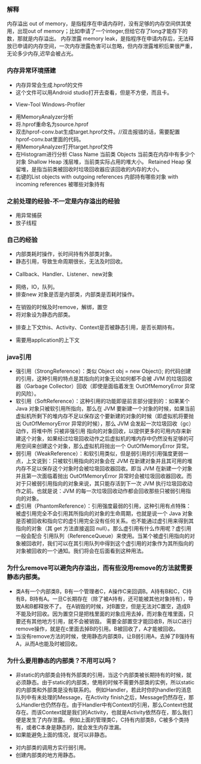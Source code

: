 ### 解释
内存溢出 out of memory，是指程序在申请内存时，没有足够的内存空间供其使用，出现out of memory；比如申请了一个integer,但给它存了long才能存下的数，那就是内存溢出。
内存泄露 memory leak，是指程序在申请内存后，无法释放已申请的内存空间，一次内存泄露危害可以忽略，但内存泄露堆积后果很严重，无论多少内存,迟早会被占光。

### 内存异常环境搭建
* 内存异常会生成.hprof的文件
* 这个文件可以用Android studio打开去查看，但是不方便，而且卡。
- View-Tool Windows-Profiler
* 用MemoryAnalyzer分析
* 将.hprof重命名为source.hprof
* 双击hprof-conv.bat生成target.hprof文件。//双击报错的话，需要配置hprof-conv.bat里面的代码。
* 用MemoryAnalyzer打开target.hprof文件
* 在Histogram进行分析
Class Name 当前类
Objects 当前类在内存中有多少个对象
Shallow Heap 浅层堆，当前类实际占用的堆大小。
Retained Heap 保留堆，是指当前类被回收时垃圾回收器应该回收的内存的大小。
* 右键的List objects
with outgoing references 内部持有哪些对象
with incoming references 被哪些对象持有


### 之前处理的经验-不一定是内存溢出的经验
* 用异常捕获
* 放子线程

### 自己的经验
* 内部类耗时操作，长时间持有外部类对象。
* 静态引用，导致生命周期很长，无法及时回收。
- Callback、Handler、Listener、new对象
* 网络，IO，队列。
* 排查new 对象是否是内部类，内部类是否耗时操作。
- 在销毁的时候及时remove，解绑，置空
- 将对象设为静态内部类。
* 排查上下文this、Activity、Context是否被静态引用，是否长期持有。
- 需要用application的上下文

### java引用
* 强引用（StrongReference）：类似 Object obj = new Object(); 的代码创建的引用，这种引用的特点是其指向的对象无论如何都不会被 JVM 的垃圾回收器（Garbage Collector）回收（即使是面临着发生 OutOfMemoryError 异常的风险）。
* 软引用（SoftReference）：这种引用的功能即是前言部分提到的：如果某个 Java 对象只被软引用所指向，那么在 JVM 要新建一个对象的时候，如果当前虚拟机所剩下的堆内存不足以保存这个要新建的对象的时候（即虚拟机将要抛出 OutOfMemoryError 异常的时候），那么 JVM 会发起一次垃圾回收（gc）动作，将堆中所 只被非强引用 指向的对象回收，以提供更多的可用内存来新建这个对象，如果经过垃圾回收动作之后虚拟机的堆内存中仍然没有足够的可用空间来创建这个对象，那么虚拟机将抛出一个 OutOfMemoryError 异常。
* 弱引用（WeakReference）：和软引用类似，但是弱引用的引用强度更弱一点，上文说到：只被软引用指向的对象会在 JVM 在新建对象并且其可用的堆内存不足以保存这个对象时会被垃圾回收器回收。即当 JVM 在新建一个对象并且第一次面临着抛出 OutOfMemoryError 异常时会被垃圾回收器回收。而对于只被弱引用指向的对象来说，其只能存活到下一次 JVM 执行垃圾回收动作之前。也就是说：JVM 的每一次垃圾回收动作都会回收那些只被弱引用指向的对象。
* 虚引用（PhantomReference）：引用强度最弱的引用，这种引用有点特殊：被虚引用完全不会引用其所指向的对象的生命周期，也就是说一个 Java 对象是否被回收和指向它的虚引用完全没有任何关系。也不能通过虚引用来得到其指向的对象（其 get 方法直接返回 null）。那么虚引用有什么作用呢？虚引用一般会配合 引用队列（ReferenceQueue）来使用。当某个被虚引用指向的对象被回收时，我们可以在其引用队列中得到这个虚引用的对象作为其所指向的对象被回收的一个通知。我们将会在后面看到这种用法。

### 为什么remove可以避免内存溢出，而有些没用remove的方法就需要静态内部类。
* 类A有一个内部类B，B有一个管理者C，A操作C来回调B。A持有B和C，C持有B，B持有A。一旦C长期存在（除了被A持有，还可能被其他对象持有），导致A和B都释放不了。
在A销毁的时候，对B置空，但是无法对C置空，造成B不能及时回收。因为置空只是把栈里面的对象应用去掉，而对象在堆里面，只要还有其他地方引用，就不会被销毁。
需要全部置空才能回收B，所以C进行remove操作，就是在c里面去掉B的引用。B被回收了，A才能被回收。
* 当没有remove方法的时候，使用静态内部类B，让B弱引用A，去掉了B强持有A，从而A也能及时被回收。

### 为什么要用静态的内部类？不用可以吗？
* 非static的内部类会持有外部类的引用，当这个内部类被长期持有的时候，就必须静态。由于static的内部类，使用的时候不需要外部类的实例，所以static的内部类和外部类是没有联系的。
例如Handler，若此时你的handler的消息队列中有未处理的Message，在Activity finish之后，Message仍然存在，那么Handler也仍然存在。由于Handler中有Context的引用，那么Context也就存在。而该Context就是我们的Activity，也就是Activity依然存在，那么我们便是发生了内存泄露。
例如上面的管理类C，C持有内部类B，C被多个类持有，或者C本身是静态的，就会发生内存泄漏。
* 如果能避免上面的情况，就可以非静态。
- 对内部类的调用方实行弱引用。
- 创建内部类的地方用静态。













